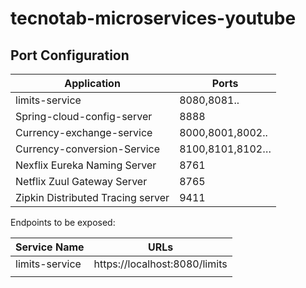 # tecnotab-microservices-youtube

Port Configuration
---------------------------------------

|Application | Ports |
|------------|-------|
|limits-service|8080,8081..|
|Spring-cloud-config-server|	8888 |
|Currency-exchange-service|	8000,8001,8002..|
|Currency-conversion-Service|	8100,8101,8102…|
|Nexflix Eureka Naming Server|	8761|
|Netflix Zuul Gateway Server|	8765|
|Zipkin Distributed Tracing server|	9411|

Endpoints to be exposed:

|Service Name|URLs|
|------------|-----|
|limits-service|https://localhost:8080/limits|
|||


